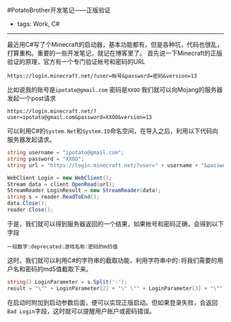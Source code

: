 #PotatoBrother开发笔记——正版验证

- tags: Work, C#

----

最近用C#写了个Minecraft的启动器，基本功能都有，但是各种坑，代码也很乱，打算重构。重要的一些开发笔记，就记在博客里了。
首先说一下Minecraft的正版验证的原理，官方有一个专门验证帐号和密码的URL
```
https://login.minecraft.net/?user=帐号&password=密码&version=13
```
比如说我的账号是`ipotato@gmail.com` 密码是`XXOO`
我们就可以向Mojang的服务器发起一个post请求
```
https://login.minecraft.net/?user=ipotato@gmail.com&password=XXOO&version=13
```
可以利用C#的`System.Net`和`System.IO`命名空间，在导入之后，利用以下代码向服务器发起请求。

```C#
string username = "ipotato@gmail.com";
string password = "XXOO";
string url = "https://login.minecraft.net/?user=" + username + "&password=" + password + "&version=13";

WebClient Login = new WebClient();
Stream data = client.OpenRead(url);
StreamReader LoginResult = new StreamReader(data);
string s = reader.ReadToEnd();
data.Close();
reader.Close();
```

于是，我们就可以得到服务器返回的一个结果，如果帐号和密码正确，会得到以下字段
```
一段数字:deprecated:游戏名称:密码的md5值
```
这时，我们就可以利用C#的字符串的截取功能，利用字符串中的`:`将我们需要的用户名和密码的md5值截取下来。

```C#
string[] LoginParameter = s.Split(':');
result = "\"" + LoginParameter[2] + "\" \"" + LoginParameter[3] + "\"";
```

在启动时附加到启动参数后面，便可以实现正版启动。但如果登录失败，会返回`Bad Login`字段，这时就可以提醒用户账户或密码错误。